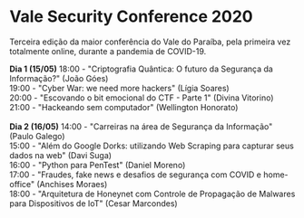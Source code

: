 # Vale Security Conference 2020
Terceira edição da maior conferência do Vale do Paraíba, pela primeira vez totalmente online, durante a pandemia de COVID-19.
<p>
  <b>Dia 1 (15/05)</b>
18:00 - "Criptografia Quântica: O futuro da Segurança da Informação?" (João Góes)<br>
19:00 - "Cyber War: we need more hackers"  (Lígia Soares)<br>
20:00 - "Escovando o bit emocional do CTF - Parte 1"  (Divina Vitorino)<br>
21:00 - "Hackeando sem computador" (Wellington Honorato)<br><br>
  <b>Dia 2 (16/05)</b>
14:00 - "Carreiras na área de Segurança da Informação" (Paulo Galego)<br>
15:00 - "Além do Google Dorks: utilizando Web Scraping para capturar seus dados na web" (Davi Suga)<br>
16:00 - "Python para PenTest" (Daniel Moreno)<br>
17:00 - "Fraudes, fake news e desafios de segurança com COVID e home-office" (Anchises Moraes)<br>
18:00 - "Arquitetura de Honeynet com Controle de Propagação de Malwares para Dispositivos de IoT" (Cesar Marcondes)
</p>
